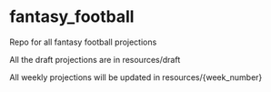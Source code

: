 # fantasy_football
Repo for all fantasy football projections

All the draft projections are in resources/draft

All weekly projections will be updated in resources/{week_number}
